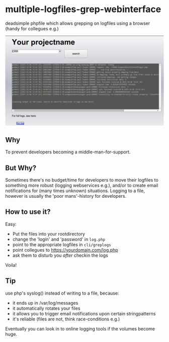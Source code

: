 multiple-logfiles-grep-webinterface
===================================

deadsimple phpfile which allows grepping on logfiles using a browser (handy for collegues e.g.)

<img alt="" src="log/screenshot.png"/>

## Why

To prevent developers becoming a middle-man-for-support.

## But Why?

Sometimes there's no budget/time for developers to move their logfiles to something more robust (logging webservices e.g.), 
and/or to create email notifications for (many times unknown) situations.
Logging to a file, however is usually the 'poor mans'-history for developers.

## How to use it?

Easy:

* Put the files into your rootdirectory
* change the 'login' and 'password' in `log.php`
* point to the appropriate logfiles in `cli/greplogs`
* point collegues to https://yourdomain.com/log.php
* ask them to disturb you *after* checkin the logs

Voila!

## Tip

use php's syslog() instead of writing to a file, because:

* it ends up in /var/log/messages
* it automatically rotates your files
* it allows you to trigger email notifications upon certain stringpatterns
* it's reliable (files are not, think race-conditions e.g.)

Eventually you can look in to online logging tools if the volumes become huge.
